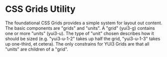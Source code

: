 CSS Grids Utility
===============

The foundational CSS Grids provides a simple system for layout out content. The
basic components are "grids" and "units". A "grid" (yui3-g) contains one or
more "units" (yui3-u). The type of "unit" chosen describes how it should be
sized (e.g. "yui3-u-1-2" takes up half the grid, "yui3-u-1-3" takes up
one-third, et cetera). The only constrains for YUI3 Grids are that all "units"
are children of a "grid".
